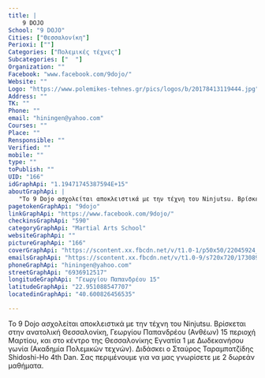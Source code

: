 ```yaml
---
title: |
    9 DOJO
School: "9 DOJO"
Cities: ["Θεσσαλονίκη"]
Perioxi: [""]
Categories: ["Πολεμικές τέχνες"]
Subcategories: ["  "]
Organization: ""
Facebook: "www.facebook.com/9dojo/"
Website: ""
Logo: "https://www.polemikes-tehnes.gr/pics/logos/b/20178413119444.jpg"
Address: ""
TK: ""
Phone: ""
email: "hiningen@yahoo.com"
Courses: ""
Place: ""
Rensponsible: ""
Verified: ""
mobile: ""
type: ""
toPublish: ""
UID: "166"
idGraphApi: "1.19471745387594E+15"
aboutGraphApi: | 
   "Το 9 Dojo ασχολείται αποκλειστικά με την τέχνη του Ninjutsu. Βρίσκεται και ανατολικά και στο κέντρο της Θεσσαλονίκης. "
pagetokenGraphApi: "9dojo"
linkGraphApi: "https://www.facebook.com/9dojo/"
checkinsGraphApi: "590"
categoryGraphApi: "Martial Arts School"
websiteGraphApi: ""
pictureGraphApi: "166"
coverGraphApi: "https://scontent.xx.fbcdn.net/v/t1.0-1/p50x50/22045924_1854687454545600_6045382649454199755_n.jpg?oh=ea000eb8127a7a1536a5c10c81129786&amp;oe=5B4A9ACE"
emailsGraphApi: "https://scontent.xx.fbcdn.net/v/t1.0-9/s720x720/17308912_1636039103077104_6135362646796247503_n.jpg?oh=394b8ab3cd16ad234e53867b1a69ffd5&amp;oe=5B3980DF"
phoneGraphApi: "hiningen@yahoo.com"
streetGraphApi: "6936912517"
longitudeGraphApi: "Γεωργίου Παπανδρέου 15"
latitudeGraphApi: "22.951088547707"
locatedinGraphApi: "40.600826456535"

---
```


Το 9 Dojo ασχολείται αποκλειστικά με την τέχνη του Ninjutsu. Βρίσκεται στην ανατολική Θεσσαλονίκη, Γεωργίου Παπανδρέου (Ανθέων) 15 περιοχή Μαρτίου, και στο κέντρο της Θεσσαλονίκης Εγνατία 1 με Δωδεκανήσου γωνία (Ακαδημία Πολεμικών τεχνών). Διδάσκει ο Σταύρος Ταραμπατζίδης Shidoshi-Ho 4th Dan. Σας περιμένουμε για να μας γνωρίσετε με 2 δωρεάν μαθήματα.

